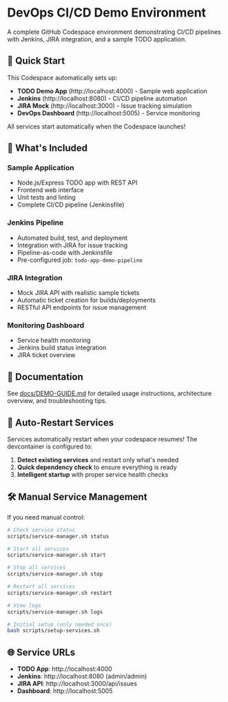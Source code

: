 # DevOps CI/CD Demo Environment

A complete GitHub Codespace environment demonstrating CI/CD pipelines with Jenkins, JIRA integration, and a sample TODO application.

## 🚀 Quick Start

This Codespace automatically sets up:
- **TODO Demo App** (http://localhost:4000) - Sample web application
- **Jenkins** (http://localhost:8080) - CI/CD pipeline automation  
- **JIRA Mock** (http://localhost:3000) - Issue tracking simulation
- **DevOps Dashboard** (http://localhost:5005) - Service monitoring

All services start automatically when the Codespace launches!

## 🎯 What's Included

### Sample Application
- Node.js/Express TODO app with REST API
- Frontend web interface
- Unit tests and linting
- Complete CI/CD pipeline (Jenkinsfile)

### Jenkins Pipeline
- Automated build, test, and deployment
- Integration with JIRA for issue tracking
- Pipeline-as-code with Jenkinsfile
- Pre-configured job: `todo-app-demo-pipeline`

### JIRA Integration
- Mock JIRA API with realistic sample tickets
- Automatic ticket creation for builds/deployments
- RESTful API endpoints for issue management

### Monitoring Dashboard
- Service health monitoring
- Jenkins build status integration
- JIRA ticket overview

## 📖 Documentation

See [docs/DEMO-GUIDE.md](docs/DEMO-GUIDE.md) for detailed usage instructions, architecture overview, and troubleshooting tips.

## 🔄 Auto-Restart Services

Services automatically restart when your codespace resumes! The devcontainer is configured to:
1. **Detect existing services** and restart only what's needed
2. **Quick dependency check** to ensure everything is ready  
3. **Intelligent startup** with proper service health checks

## 🛠️ Manual Service Management

If you need manual control:

```bash
# Check service status
scripts/service-manager.sh status

# Start all services
scripts/service-manager.sh start

# Stop all services  
scripts/service-manager.sh stop

# Restart all services
scripts/service-manager.sh restart

# View logs
scripts/service-manager.sh logs

# Initial setup (only needed once)
bash scripts/setup-services.sh
```

## 🌐 Service URLs

- **TODO App**: http://localhost:4000
- **Jenkins**: http://localhost:8080 (admin/admin)
- **JIRA API**: http://localhost:3000/api/issues
- **Dashboard**: http://localhost:5005